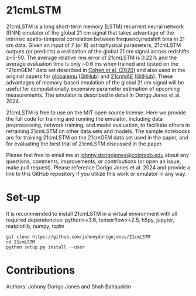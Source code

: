 # 21cmLSTM

21cmLSTM is a long short-term memory (LSTM) recurrent neural network (RNN) emulator of the global 21 cm signal that takes advantage of the intrinsic spatio-temporal correlation between frequency/redshift bins in 21 cm data. Given an input of 7 (or 8) astrophysical parameters, 21cmLSTM outputs (or predicts) a realization of the global 21 cm signal across redshifts z=5-50. The average relative rms error of 21cmLSTM is 0.22% and the average evaluation time is only ~0.6 ms when trained and tested on the “21cmGEM” data set described in [Cohen et al. (2020)](https://ui.adsabs.harvard.edu/abs/2020MNRAS.495.4845C/abstract) and also used in the original papers for [globalemu](https://ui.adsabs.harvard.edu/abs/2021MNRAS.508.2923B/abstract) ([GitHub](https://github.com/htjb/globalemu)) and [21cmVAE](https://ui.adsabs.harvard.edu/abs/2022ApJ...930...79B/abstract) ([GitHub](https://github.com/christianhbye/21cmVAE)). These advantages of memory-based emulation of the global 21 cm signal will be useful for computationally expensive parameter estimation of upcoming measurements. The emulator is described in detail in Dorigo Jones et al. 2024.

21cmLSTM is free to use on the MIT open source license. Here we provide the full code for training and running the emulator, including data preprocessing, network training, and model evaluation, to facilitate others in retraining 21cmLSTM on other data sets and models. The sample notebooks are for training 21cmLSTM on the 21cmGEM data set used in the paper, and for evaluating the best trial of 21cmLSTM discussed in the paper.

Please feel free to email me at johnny.dorigojones@colorado.edu about any questions, comments, improvements, or contributions (or open an issue, make pull request). Please reference Dorigo Jones et al. 2024 and provide a link to this GitHub repository if you utilize this work or emulator in any way.

# Set-up
It is recommended to install 21cmLSTM in a virtual environment with all required dependencies: python>=3.6, tensorflow>=2.5, h5py, jupyter, matplotlib, numpy, tqdm

```
git clone https://github.com/johnnydorigojones/21cmLSTM
cd 21cmLSTM
python setup.py install --user
```

# Contributions
Authors: Johnny Dorigo Jones and Shah Bahauddin
